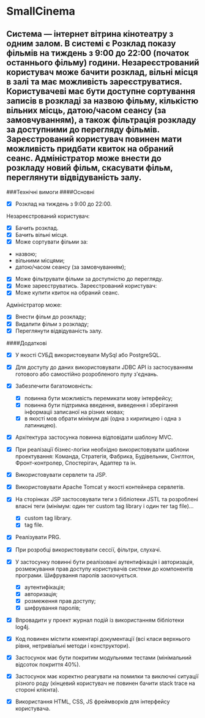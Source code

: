 # SmallCinema

Система — інтернет вітрина **кінотеатру** з одним залом.
В системі є **Розклад** показу фільмів на тиждень з 9:00 до 22:00 (початок останнього фільму) години.
**Незареєстрований користувач** може бачити розклад, вільні місця в залі та має можливість зареєструватися.
Користувачеві має бути доступне сортування записів в розкладі за **назвою** фільму, кількістю **вільних місць**,
**датою/часом** сеансу (за замовчуванням), а також фільтрація розкладу за **доступними до перегляду** фільмів.
**Зареєстрований користувач** повинен мати можливість придбати квиток на обраний сеанс.
**Адміністратор** може внести до розкладу новий фільм, скасувати фільм, переглянути відвідуваність залу.
---

###Технічні вимоги
####Основні
- [x] Розклад на тиждень з 9:00 до 22:00.

Незареєстрований користувач:

- [x] Бачить розклад.
- [x] Бачить вільні місця.
- [x] Може сортувати фільми за:
- назвою;
- вільними місцями;
- датою/часом сеансу (за замовчуванням);
- [x] Може фільтрувати фільми за доступністю до перегляду.
- [x] Може зареєструватись.
Зареєстрований користувач:
- [x] Може купити квиток на обраний сеанс.

Адміністратор може:

- [x] Внести фільм до розкладу;
- [x] Видалити фільм з розкладу;
- [x] Переглянути відвідуваність залу.

####Додаткові

- [x] У якості СУБД використовувати MySql або PostgreSQL.
- [x] Для доступу до даних використовувати JDBC API із застосуванням готового або самостійно розробленого пулу з'єднань.
- [x] Забезпечити багатомовність:
    - [x] повинна бути можливість перемикати мову інтерфейсу;
    - [x] повинна бути підтримка введення, виведення і зберігання інформаціі записаної на різних мовах;
    - [x] в якості мов обрати мінімум дві (одна з кирилицею і одна з латиницею).
- [x] Архітектура застосунка повинна відповідати шаблону MVC.
- [x] При реалізації бізнес-логіки необхідно використовувати шаблони проектування: Команда,
  Стратегія, Фабрика, Будівельник, Сінглтон, Фронт-контролер, Спостерігач, Адаптер та ін.
- [x] Використовувати сервлети та JSP.
- [x] Використовувати Apache Tomcat у якості контейнера сервлетів.
- [x] На сторінках JSP застосовувати теги з бібліотеки JSTL та розроблені власні теги (мінімум: один
  тег custom tag library і один тег tag file)...
    - [x] custom tag library.
    - [x] tag file.
- [x] Реалізувати PRG.
- [x] При розробці використовувати сессії, фільтри, слухачі.
- [x] У застосунку повинні бути реалізовані аутентифікація і авторизація, розмежування прав
  доступу користувачів системи до компонентів програми. Шифрування паролів заохочується.
    -[x] аутентифікація;
    -[x] авторизація;
    -[x] розмеження прав доступу;
    -[x] шифрування паролів;
- [x] Впровадити у проект журнал подій із використанням бібліотеки log4j.
- [x] Код повинен містити коментарі документації (всі класи верхнього рівня, нетривіальні методи
  і конструктори).
- [x] Застосунок має бути покритим модульними тестами (мінімальний відсоток покриття 40%).
- [x] Застосунок має коректно реагувати на помилки та виключні ситуації різного роду (кінцевий
  користувач не повинен бачити stack trace на стороні клієнта).
- [x] Використання HTML, CSS, JS фреймворків для інтерфейсу користувача.

     
     
     
